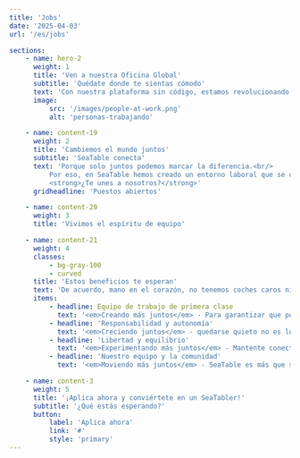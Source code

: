 ```yaml
---
title: 'Jobs'
date: '2025-04-03'
url: '/es/jobs'

sections:
    - name: hero-2
      weight: 1
      title: 'Ven a nuestra Oficina Global'
      subtitle: 'Quédate donde te sientas cómodo'
      text: 'Con nuestra plataforma sin código, estamos revolucionando la forma en que las personas de todo el mundo trabajarán con datos en el futuro. Para esta misión, necesitamos personas con impulso y la voluntad de marcar la diferencia. Personas que tomen la iniciativa y se mantengan comprometidas con sus trabajos.'
      image:
          src: '/images/people-at-work.png'
          alt: 'personas-trabajando'

    - name: content-19
      weight: 2
      title: 'Cambiemos el mundo juntos'
      subtitle: 'SeaTable conecta'
      text: 'Porque solo juntos podemos marcar la diferencia.<br/>
          Por eso, en SeaTable hemos creado un entorno laboral que se centra en la confianza y el espíritu de equipo. Cada uno de nuestros empleados puede decidir por sí mismo desde dónde trabaja, porque la zona horaria o la ubicación no influyen en el resultado. Lo importante es que te sientas cómodo.<br/><br/>Lo que realmente cuenta es el entusiasmo, y eso es lo que nos une. Vivimos la filosofía detrás del enfoque sin código y nos apasiona mejorar la vida laboral diaria de miles de personas.<br/><br/>
          <strong>¿Te unes a nosotros?</strong>'
      gridheadline: 'Puestos abiertos'

    - name: content-20
      weight: 3
      title: 'Vivimos el espíritu de equipo'

    - name: content-21
      weight: 4
      classes:
          - bg-gray-100
          - curved
      title: 'Estos beneficios te esperan'
      text: 'De acuerdo, mano en el corazón, no tenemos coches caros ni un nombre mundialmente famoso. Porque pensamos que la libertad vale mucho más. ¿Sientes lo mismo? Entonces únete a nuestro equipo y prepárate para:'
      items:
          - headline: Equipo de trabajo de primera clase
            text: '<em>Creando más juntos</em> - Para garantizar que podamos trabajar de manera eficiente, confiable y cómoda en cualquier lugar, cada miembro del equipo recibe el equipo que necesita. ¡Porque solo aquellos que disfrutan trabajando, trabajan bien!'
          - headline: 'Responsabilidad y autonomía'
            text: '<em>Creciendo juntos</em> - quedarse quieto no es lo nuestro. Por eso no solo desarrollamos SeaTable, sino también tus habilidades. ¡Juntos encontraremos las tareas adecuadas para ayudarte a avanzar!'
          - headline: 'Libertad y equilibrio'
            text: '<em>Experimentando más juntos</em> - Mantente conectado digitalmente con nosotros y trabaja en nuestra Oficina Global cuando y donde quieras. Nunca te pierdas lo que es importante para ti, ya sea una escalada en montaña o el café del cumpleaños de tu abuela.'
          - headline: 'Nuestro equipo y la comunidad'
            text: '<em>Moviendo más juntos</em> - SeaTable es más que solo software. Queremos crear algo grandioso juntos y compartirlo con la comunidad global de SeaTable. ¡Únete ahora!'

    - name: content-3
      weight: 5
      title: '¡Aplica ahora y conviértete en un SeaTabler!'
      subtitle: '¿Qué estás esperando?'
      button:
          label: 'Aplica ahora'
          link: '#'
          style: 'primary'
---
```

